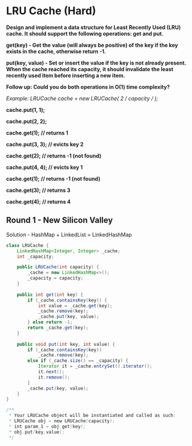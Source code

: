 # LRU Cache (Hard)

**Design and implement a data structure for Least Recently Used (LRU) cache. It should support the following operations: get and put.**

**get(key) - Get the value (will always be positive) of the key if the key exists in the cache, otherwise return -1.**

**put(key, value) - Set or insert the value if the key is not already present. When the cache reached its capacity, it should invalidate the least recently used item before inserting a new item.**

**Follow up:
Could you do both operations in O(1) time complexity?**

**Example:
LRUCache cache = new LRUCache( 2 /* capacity */ );**

**cache.put(1, 1);**

**cache.put(2, 2);**

**cache.get(1);       // returns 1**

**cache.put(3, 3);    // evicts key 2**

**cache.get(2);       // returns -1 (not found)**

**cache.put(4, 4);    // evicts key 1**

**cache.get(1);       // returns -1 (not found)**

**cache.get(3);       // returns 3**

**cache.get(4);       // returns 4**

## Round 1 - New Silicon Valley

Solution - HashMap + LinkedList = LinkedHashMap

```java
class LRUCache {
    LinkedHashMap<Integer, Integer> _cache;
    int _capacity;

    public LRUCache(int capacity) {
        _cache = new LinkedHashMap<>();
        _capacity = capacity;
    }
    
    public int get(int key) {
        if (_cache.containsKey(key)) {
            int value = _cache.get(key);
            _cache.remove(key);
            _cache.put(key, value);            
        } else return -1;
        return _cache.get(key);
    }
    
    public void put(int key, int value) {
        if (_cache.containsKey(key)) 
            _cache.remove(key);
        else if (_cache.size() == _capacity) {
            Iterator it = _cache.entrySet().iterator();
            it.next();
            it.remove();
        }
        _cache.put(key, value);
    }
}

/**
 * Your LRUCache object will be instantiated and called as such:
 * LRUCache obj = new LRUCache(capacity);
 * int param_1 = obj.get(key);
 * obj.put(key,value);
 */
 ```
